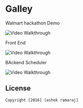# Galley

Walmart hackathon Demo


<img src='http://g.recordit.co/hREP2qdsdw.gif' title='Video Walkthrough' width='' alt='Video Walkthrough' />

Front End

<img src='http://g.recordit.co/xjHwIoUkMI.gif' title='Video Walkthrough' width='' alt='Video Walkthrough' />

BAckend Scheduler

<img src='http://g.recordit.co/jThsPmKx5V.gif' title='Video Walkthrough' width='' alt='Video Walkthrough' />





## License

    Copyright [2016] [ashok ramaraj]
